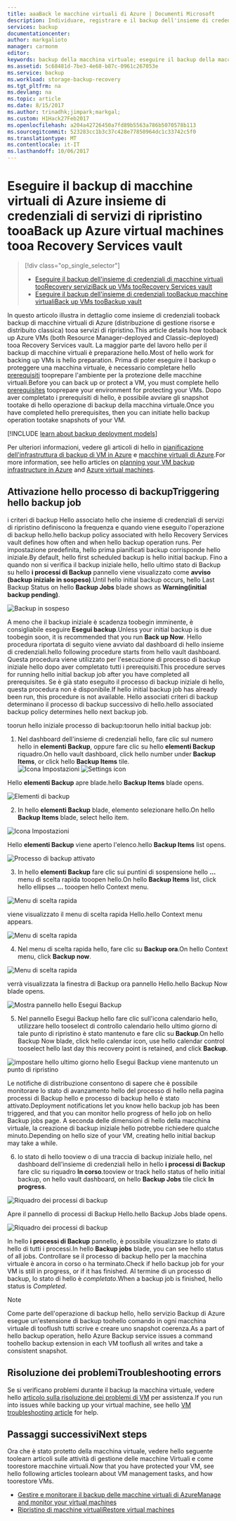 ```yaml
---
title: aaaBack le macchine virtuali di Azure | Documenti Microsoft
description: Individuare, registrare e il backup dell'insieme di credenziali di macchine virtuali di Azure tooa recovery services.
services: backup
documentationcenter: 
author: markgalioto
manager: carmonm
editor: 
keywords: backup della macchina virtuale; eseguire il backup della macchina virtuale; backup e ripristino di emergenza; backup di vm di ARM
ms.assetid: 5c68481d-7be3-4e68-b87c-0961c267053e
ms.service: backup
ms.workload: storage-backup-recovery
ms.tgt_pltfrm: na
ms.devlang: na
ms.topic: article
ms.date: 8/15/2017
ms.author: trinadhk;jimpark;markgal;
ms.custom: H1Hack27Feb2017
ms.openlocfilehash: a204a42726450a7fd89b5563a786b5070578b113
ms.sourcegitcommit: 523283cc1b3c37c428e77850964dc1c33742c5f0
ms.translationtype: MT
ms.contentlocale: it-IT
ms.lasthandoff: 10/06/2017
---
```

# <a name="back-up-azure-virtual-machines-tooa-recovery-services-vault"></a><span data-ttu-id="28c48-104">Eseguire il backup di macchine virtuali di Azure insieme di credenziali di servizi di ripristino tooa</span><span class="sxs-lookup"><span data-stu-id="28c48-104">Back up Azure virtual machines tooa Recovery Services vault</span></span>
> [!div class="op_single_selector"]
> * [<span data-ttu-id="28c48-105">Eseguire il backup dell'insieme di credenziali di macchine virtuali tooRecovery servizi</span><span class="sxs-lookup"><span data-stu-id="28c48-105">Back up VMs tooRecovery Services vault</span></span>](backup-azure-arm-vms.md)
> * [<span data-ttu-id="28c48-106">Eseguire il backup dell'insieme di credenziali tooBackup macchine virtuali</span><span class="sxs-lookup"><span data-stu-id="28c48-106">Back up VMs tooBackup vault</span></span>](backup-azure-vms.md)
>
>

<span data-ttu-id="28c48-107">In questo articolo illustra in dettaglio come insieme di credenziali tooback backup di macchine virtuali di Azure (distribuzione di gestione risorse e distribuito classica) tooa servizi di ripristino.</span><span class="sxs-lookup"><span data-stu-id="28c48-107">This article details how tooback up Azure VMs (both Resource Manager-deployed and Classic-deployed) tooa Recovery Services vault.</span></span> <span data-ttu-id="28c48-108">La maggior parte del lavoro hello per il backup di macchine virtuali è preparazione hello.</span><span class="sxs-lookup"><span data-stu-id="28c48-108">Most of hello work for backing up VMs is hello preparation.</span></span> <span data-ttu-id="28c48-109">Prima di poter eseguire il backup o proteggere una macchina virtuale, è necessario completare hello [prerequisiti](backup-azure-arm-vms-prepare.md) tooprepare l'ambiente per la protezione delle macchine virtuali.</span><span class="sxs-lookup"><span data-stu-id="28c48-109">Before you can back up or protect a VM, you must complete hello [prerequisites](backup-azure-arm-vms-prepare.md) tooprepare your environment for protecting your VMs.</span></span> <span data-ttu-id="28c48-110">Dopo aver completato i prerequisiti di hello, è possibile avviare gli snapshot tootake di hello operazione di backup della macchina virtuale.</span><span class="sxs-lookup"><span data-stu-id="28c48-110">Once you have completed hello prerequisites, then you can initiate hello backup operation tootake snapshots of your VM.</span></span>


[!INCLUDE [learn about backup deployment models](../../includes/backup-deployment-models.md)]

<span data-ttu-id="28c48-111">Per ulteriori informazioni, vedere gli articoli di hello in [pianificazione dell'infrastruttura di backup di VM in Azure](backup-azure-vms-introduction.md) e [macchine virtuali di Azure](https://azure.microsoft.com/documentation/services/virtual-machines/).</span><span class="sxs-lookup"><span data-stu-id="28c48-111">For more information, see hello articles on [planning your VM backup infrastructure in Azure](backup-azure-vms-introduction.md) and [Azure virtual machines](https://azure.microsoft.com/documentation/services/virtual-machines/).</span></span>

## <a name="triggering-hello-backup-job"></a><span data-ttu-id="28c48-112">Attivazione hello processo di backup</span><span class="sxs-lookup"><span data-stu-id="28c48-112">Triggering hello backup job</span></span>
<span data-ttu-id="28c48-113">i criteri di backup Hello associato hello che insieme di credenziali di servizi di ripristino definiscono la frequenza e quando viene eseguito l'operazione di backup hello.</span><span class="sxs-lookup"><span data-stu-id="28c48-113">hello backup policy associated with hello Recovery Services vault defines how often and when hello backup operation runs.</span></span> <span data-ttu-id="28c48-114">Per impostazione predefinita, hello prima pianificati backup corrisponde hello iniziale.</span><span class="sxs-lookup"><span data-stu-id="28c48-114">By default, hello first scheduled backup is hello initial backup.</span></span> <span data-ttu-id="28c48-115">Fino a quando non si verifica il backup iniziale hello, hello ultimo stato di Backup su hello **i processi di Backup** pannello viene visualizzato come **avviso (backup iniziale in sospeso)**.</span><span class="sxs-lookup"><span data-stu-id="28c48-115">Until hello initial backup occurs, hello Last Backup Status on hello **Backup Jobs** blade shows as **Warning(initial backup pending)**.</span></span>

![Backup in sospeso](./media/backup-azure-vms-first-look-arm/initial-backup-not-run.png)

<span data-ttu-id="28c48-117">A meno che il backup iniziale è scadenza toobegin imminente, è consigliabile eseguire **Esegui backup**.</span><span class="sxs-lookup"><span data-stu-id="28c48-117">Unless your initial backup is due toobegin soon, it is recommended that you run **Back up Now**.</span></span> <span data-ttu-id="28c48-118">Hello procedura riportata di seguito viene avviato dal dashboard di hello insieme di credenziali.</span><span class="sxs-lookup"><span data-stu-id="28c48-118">hello following procedure starts from hello vault dashboard.</span></span> <span data-ttu-id="28c48-119">Questa procedura viene utilizzato per l'esecuzione di processo di backup iniziale hello dopo aver completato tutti i prerequisiti.</span><span class="sxs-lookup"><span data-stu-id="28c48-119">This procedure serves for running hello initial backup job after you have completed all prerequisites.</span></span> <span data-ttu-id="28c48-120">Se è già stato eseguito il processo di backup iniziale di hello, questa procedura non è disponibile.</span><span class="sxs-lookup"><span data-stu-id="28c48-120">If hello initial backup job has already been run, this procedure is not available.</span></span> <span data-ttu-id="28c48-121">Hello associati criteri di backup determinano il processo di backup successivo di hello.</span><span class="sxs-lookup"><span data-stu-id="28c48-121">hello associated backup policy determines hello next backup job.</span></span>  

<span data-ttu-id="28c48-122">toorun hello iniziale processo di backup:</span><span class="sxs-lookup"><span data-stu-id="28c48-122">toorun hello initial backup job:</span></span>

1. <span data-ttu-id="28c48-123">Nel dashboard dell'insieme di credenziali hello, fare clic sul numero hello in **elementi Backup**, oppure fare clic su hello **elementi Backup** riquadro.</span><span class="sxs-lookup"><span data-stu-id="28c48-123">On hello vault dashboard, click hello number under **Backup Items**, or click hello **Backup Items** tile.</span></span> <br/><span data-ttu-id="28c48-124">
  ![Icona Impostazioni](./media/backup-azure-vms-first-look-arm/rs-vault-config-vm-back-up-now-1.png)</span><span class="sxs-lookup"><span data-stu-id="28c48-124">
![Settings icon](./media/backup-azure-vms-first-look-arm/rs-vault-config-vm-back-up-now-1.png)</span></span>

  <span data-ttu-id="28c48-125">Hello **elementi Backup** apre blade.</span><span class="sxs-lookup"><span data-stu-id="28c48-125">hello **Backup Items** blade opens.</span></span>

  ![Elementi di backup](./media/backup-azure-vms-first-look-arm/back-up-items-list.png)

2. <span data-ttu-id="28c48-127">In hello **elementi Backup** blade, elemento selezionare hello.</span><span class="sxs-lookup"><span data-stu-id="28c48-127">On hello **Backup Items** blade, select hello item.</span></span>

  ![Icona Impostazioni](./media/backup-azure-vms-first-look-arm/back-up-items-list-selected.png)

  <span data-ttu-id="28c48-129">Hello **elementi Backup** viene aperto l'elenco.</span><span class="sxs-lookup"><span data-stu-id="28c48-129">hello **Backup Items** list opens.</span></span> <br/>

  ![Processo di backup attivato](./media/backup-azure-vms-first-look-arm/backup-items-not-run.png)

3. <span data-ttu-id="28c48-131">In hello **elementi Backup** fare clic sui puntini di sospensione hello **...**  menu di scelta rapida tooopen hello.</span><span class="sxs-lookup"><span data-stu-id="28c48-131">On hello **Backup Items** list, click hello ellipses **...** tooopen hello Context menu.</span></span>

  ![Menu di scelta rapida](./media/backup-azure-vms-first-look-arm/context-menu.png)

  <span data-ttu-id="28c48-133">viene visualizzato il menu di scelta rapida Hello.</span><span class="sxs-lookup"><span data-stu-id="28c48-133">hello Context menu appears.</span></span>

  ![Menu di scelta rapida](./media/backup-azure-vms-first-look-arm/context-menu-small.png)

4. <span data-ttu-id="28c48-135">Nel menu di scelta rapida hello, fare clic su **Backup ora**.</span><span class="sxs-lookup"><span data-stu-id="28c48-135">On hello Context menu, click **Backup now**.</span></span>

  ![Menu di scelta rapida](./media/backup-azure-vms-first-look-arm/context-menu-small-backup-now.png)

  <span data-ttu-id="28c48-137">verrà visualizzata la finestra di Backup ora pannello Hello.</span><span class="sxs-lookup"><span data-stu-id="28c48-137">hello Backup Now blade opens.</span></span>

  ![Mostra pannello hello Esegui Backup](./media/backup-azure-vms-first-look-arm/backup-now-blade-short.png)

5. <span data-ttu-id="28c48-139">Nel pannello Esegui Backup hello fare clic sull'icona calendario hello, utilizzare hello tooselect di controllo calendario hello ultimo giorno di tale punto di ripristino è stato mantenuto e fare clic su **Backup**.</span><span class="sxs-lookup"><span data-stu-id="28c48-139">On hello Backup Now blade, click hello calendar icon, use hello calendar control tooselect hello last day this recovery point is retained, and click **Backup**.</span></span>

  ![impostare hello ultimo giorno hello Esegui Backup viene mantenuto un punto di ripristino](./media/backup-azure-vms-first-look-arm/backup-now-blade-calendar.png)

  <span data-ttu-id="28c48-141">Le notifiche di distribuzione consentono di sapere che è possibile monitorare lo stato di avanzamento hello del processo di hello nella pagina processi di Backup hello e processo di backup hello è stato attivato.</span><span class="sxs-lookup"><span data-stu-id="28c48-141">Deployment notifications let you know hello backup job has been triggered, and that you can monitor hello progress of hello job on hello Backup jobs page.</span></span> <span data-ttu-id="28c48-142">A seconda delle dimensioni di hello della macchina virtuale, la creazione di backup iniziale hello potrebbe richiedere qualche minuto.</span><span class="sxs-lookup"><span data-stu-id="28c48-142">Depending on hello size of your VM, creating hello initial backup may take a while.</span></span>

6. <span data-ttu-id="28c48-143">lo stato di hello tooview o di una traccia di backup iniziale hello, nel dashboard dell'insieme di credenziali hello in hello **i processi di Backup** fare clic su riquadro **In corso**.</span><span class="sxs-lookup"><span data-stu-id="28c48-143">tooview or track hello status of hello initial backup, on hello vault dashboard, on hello **Backup Jobs** tile click **In progress**.</span></span>

  ![Riquadro dei processi di backup](./media/backup-azure-vms-first-look-arm/open-backup-jobs-1.png)

  <span data-ttu-id="28c48-145">Apre il pannello di processi di Backup Hello.</span><span class="sxs-lookup"><span data-stu-id="28c48-145">hello Backup Jobs blade opens.</span></span>

  ![Riquadro dei processi di backup](./media/backup-azure-vms-first-look-arm/backup-jobs-in-jobs-view-1.png)

  <span data-ttu-id="28c48-147">In hello **i processi di Backup** pannello, è possibile visualizzare lo stato di hello di tutti i processi.</span><span class="sxs-lookup"><span data-stu-id="28c48-147">In hello **Backup jobs** blade, you can see hello status of all jobs.</span></span> <span data-ttu-id="28c48-148">Controllare se il processo di backup hello per la macchina virtuale è ancora in corso o ha terminato.</span><span class="sxs-lookup"><span data-stu-id="28c48-148">Check if hello backup job for your VM is still in progress, or if it has finished.</span></span> <span data-ttu-id="28c48-149">Al termine di un processo di backup, lo stato di hello è *completato*.</span><span class="sxs-lookup"><span data-stu-id="28c48-149">When a backup job is finished, hello status is *Completed*.</span></span>

  > [!NOTE]
  > <span data-ttu-id="28c48-150">Come parte dell'operazione di backup hello, hello servizio Backup di Azure esegue un'estensione di backup toohello comando in ogni macchina virtuale di tooflush tutti scrive e creare uno snapshot coerenza.</span><span class="sxs-lookup"><span data-stu-id="28c48-150">As a part of hello backup operation, hello Azure Backup service issues a command toohello backup extension in each VM tooflush all writes and take a consistent snapshot.</span></span>
  >
  >

## <a name="troubleshooting-errors"></a><span data-ttu-id="28c48-151">Risoluzione dei problemi</span><span class="sxs-lookup"><span data-stu-id="28c48-151">Troubleshooting errors</span></span>
<span data-ttu-id="28c48-152">Se si verificano problemi durante il backup la macchina virtuale, vedere hello [articolo sulla risoluzione dei problemi di VM](backup-azure-vms-troubleshoot.md) per assistenza.</span><span class="sxs-lookup"><span data-stu-id="28c48-152">If you run into issues while backing up your virtual machine, see hello [VM troubleshooting article](backup-azure-vms-troubleshoot.md) for help.</span></span>

## <a name="next-steps"></a><span data-ttu-id="28c48-153">Passaggi successivi</span><span class="sxs-lookup"><span data-stu-id="28c48-153">Next steps</span></span>
<span data-ttu-id="28c48-154">Ora che è stato protetto della macchina virtuale, vedere hello seguente toolearn articoli sulle attività di gestione delle macchine Virtuali e come toorestore macchine virtuali.</span><span class="sxs-lookup"><span data-stu-id="28c48-154">Now that you have protected your VM, see hello following articles toolearn about VM management tasks, and how toorestore VMs.</span></span>

* [<span data-ttu-id="28c48-155">Gestire e monitorare il backup delle macchine virtuali di Azure</span><span class="sxs-lookup"><span data-stu-id="28c48-155">Manage and monitor your virtual machines</span></span>](backup-azure-manage-vms.md)
* [<span data-ttu-id="28c48-156">Ripristino di macchine virtuali</span><span class="sxs-lookup"><span data-stu-id="28c48-156">Restore virtual machines</span></span>](backup-azure-arm-restore-vms.md)
